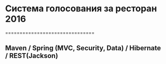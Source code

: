 # Система голосования за ресторан 2016
===============================
## Maven / Spring (MVC, Security, Data) / Hibernate / REST(Jackson)